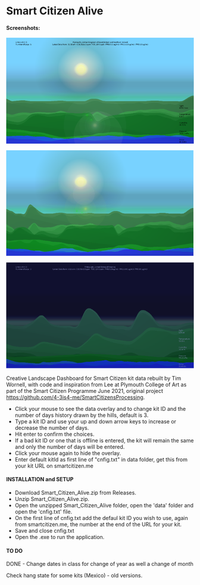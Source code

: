 # Smart Citizen Alive
#### Screenshots:

![alt text](https://github.com/4-3is4-me/Smart_Citizen_Alive/blob/dev/Screenshots/screenshot1.png)

![alt text](https://github.com/4-3is4-me/Smart_Citizen_Alive/blob/dev/Screenshots/screenshot2.png)

![alt text](https://github.com/4-3is4-me/Smart_Citizen_Alive/blob/dev/Screenshots/screenshot3.png)



Creative Landscape Dashboard for Smart Citizen kit data rebuilt by Tim Wornell,
with code and inspiration from Lee at Plymouth College of Art as part of the Smart Citizen Programme June 2021, original project https://github.com/4-3is4-me/SmartCitizensProcessing.

* Click your mouse to see the data overlay and to change kit ID and the number of days history drawn by the hills, default is 3.
* Type a kit ID and use your up and down arrow keys to increase or decrease the number of days.
* Hit enter to confirm the choices.
* If a bad kit ID or one that is offline is entered, the kit will remain the same and only the number of days will be entered.
* Click your mouse again to hide the overlay.
* Enter default kitId as first line of "cnfig.txt" in data folder, get this from your kit URL on smartcitizen.me



#### INSTALLATION and SETUP

* Download Smart_Citizen_Alive.zip from Releases.
* Unzip Smart_Citizen_Alive.zip.
* Open the unzipped Smart_Citizen_Alive folder, open the 'data' folder and open the 'cnfig.txt' file. 
* On the first line of cnfig.txt add the defaul kit ID you wish to use, again from smartcitizen.me, the number at the end of the URL for your kit.
* Save and close cnfig.txt
* Open the .exe to run the application.

#### TO DO 

DONE - Change dates in class for change of year as well a change of month

Check hang state for some kits (Mexico) - old versions.